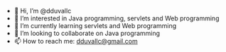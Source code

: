- 👋 Hi, I’m @dduvallc
- 👀 I’m interested in Java programming, servlets and Web programming
- 🌱 I’m currently learning servlets and Web programming
- 💞️ I’m looking to collaborate on Java programming
- 📫 How to reach me: dduvallc@gmail.com

<!---
dduvallc/dduvallc is a ✨ special ✨ repository because its `README.md` (this file) appears on your GitHub profile.
You can click the Preview link to take a look at your changes.
--->
